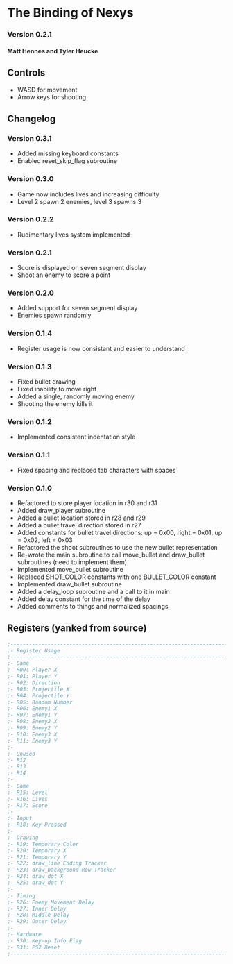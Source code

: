 # The Binding of Nexys

### Version 0.2.1

#### Matt Hennes and Tyler Heucke

## Controls

- WASD for movement
- Arrow keys for shooting

## Changelog

### Version 0.3.1
- Added missing keyboard constants
- Enabled reset_skip_flag subroutine

### Version 0.3.0
- Game now includes lives and increasing difficulty
- Level 2 spawn 2 enemies, level 3 spawns 3

### Version 0.2.2
- Rudimentary lives system implemented

### Version 0.2.1
- Score is displayed on seven segment display
- Shoot an enemy to score a point

### Version 0.2.0
- Added support for seven segment display
- Enemies spawn randomly

### Version 0.1.4
- Register usage is now consistant and easier to understand

### Version 0.1.3
- Fixed bullet drawing
- Fixed inability to move right
- Added a single, randomly moving enemy
- Shooting the enemy kills it

### Version 0.1.2
- Implemented consistent indentation style

### Version 0.1.1
- Fixed spacing and replaced tab characters with spaces

### Version 0.1.0
- Refactored to store player location in r30 and r31
- Added draw_player subroutine
- Added a bullet location stored in r28 and r29
- Added a bullet travel direction stored in r27
- Added constants for bullet travel directions: up = 0x00, right = 0x01,
	up = 0x02, left = 0x03
- Refactored the shoot subroutines to use the new bullet representation
- Re-wrote the main subroutine to call move_bullet and draw_bullet
	subroutines (need to implement them)
- Implemented move_bullet subroutine
- Replaced SHOT_COLOR constants with one BULLET_COLOR constant
- Implemented draw_bullet subroutine
- Added a delay_loop subroutine and a call to it in main
- Added delay constant for the time of the delay
- Added comments to things and normalized spacings

## Registers (yanked from source)
```nasm
;--------------------------------------------------------------------------
;- Register Usage
;--------------------------------------------------------------------------
;- Game
;- R00: Player X
;- R01: Player Y
;- R02: Direction
;- R03: Projectile X
;- R04: Projectile Y
;- R05: Random Number
;- R06: Enemy1 X
;- R07: Enemy1 Y
;- R08: Enemy2 X
;- R09: Enemy2 Y
;- R10: Enemy3 X
;- R11: Enemy3 Y
;-
;- Unused
;- R12
;- R13
;- R14
;-
;- Game
;- R15: Level
;- R16: Lives
;- R17: Score
;-
;- Input
;- R18: Key Pressed
;- 
;- Drawing
;- R19: Temporary Color
;- R20: Temporary X
;- R21: Temporary Y
;- R22: draw_line Ending Tracker
;- R23: draw_background Row Tracker
;- R24: draw_dot X
;- R25: draw_dot Y 
;-
;- Timing
;- R26: Enemy Movement Delay
;- R27: Inner Delay
;- R28: Middle Delay
;- R29: Outer Delay
;-
;- Hardware
;- R30: Key-up Info Flag
;- R31: PS2 Reset
;--------------------------------------------------------------------------
```

